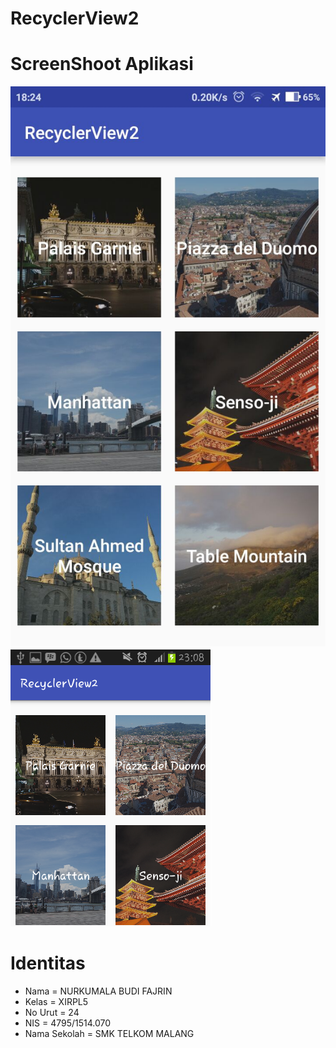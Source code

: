 # RecyclerView2
# ScreenShoot Aplikasi
![2](https://github.com/nurkumalabudif/RecyclerView2/blob/master/2.jpg)
![rv2](https://github.com/nurkumalabudif/RecyclerView2/blob/master/rv2.PNG)
# Identitas
* Nama = NURKUMALA BUDI FAJRIN 
* Kelas = XIRPL5 
* No Urut = 24 
* NIS = 4795/1514.070 
* Nama Sekolah = SMK TELKOM MALANG
